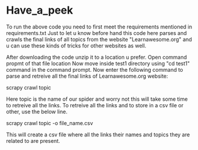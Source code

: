 # Have_a_peek
To run the above code you need to first meet the requirements mentioned in requirements.txt
Just to let u know before hand this code here parses and crawls the final links of all topics from the website "Learnawesome.org" and u can use these kinds of tricks for other websites as well.

After downloading the code unzip it to a location u prefer.
Open command propmt of that file location
Now move inside test1 directory using "cd test1" command in the command prompt.
Now enter the following command to parse and retreive all the final links of Learnawesome.org website:

scrapy crawl topic

Here topic is the name of our spider and worry not this will take some time to retreive all the links.
To retreive all the links and to store in a csv file or other, use the below line.

scrapy crawl topic -o file_name.csv

This will create a csv file where all the links their names and topics they are related to are present.
